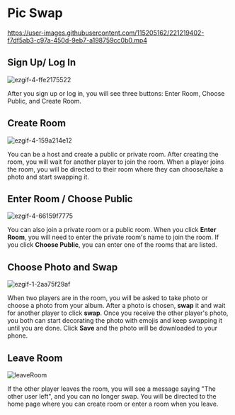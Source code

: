 # Pic Swap

https://user-images.githubusercontent.com/115205162/221219402-f7df5ab3-c97a-450d-9eb7-a198759cc0b0.mp4

## Sign Up/ Log In

![ezgif-4-ffe2175522](https://user-images.githubusercontent.com/115205162/221270947-40d7b4c1-b9d6-448d-84f8-47a6dfcfce34.gif)

After you sign up or log in, you will see three buttons: Enter Room, Choose Public, and Create Room.

## Create Room

![ezgif-4-159a214e12](https://user-images.githubusercontent.com/115205162/221271138-8784c761-8db1-44c4-bfb8-1819901478ab.gif)

You can be a host and create a public or private room. After creating the room, you will wait for another player to join the room. When a player joins the room, you will be directed to their room where they can choose/take a photo and start swapping it.

## Enter Room / Choose Public

![ezgif-4-66159f7775](https://user-images.githubusercontent.com/115205162/221271479-5db116df-51a2-4546-a94c-49eced21d016.gif)

You can also join a private room or a public room. When you click **Enter Room**, you will need to enter the private room's name to join the room. If you click **Choose Public**, you can enter one of the rooms that are listed.

## Choose Photo and Swap

![ezgif-1-2aa75f29af](https://user-images.githubusercontent.com/115205162/221271661-536ccc6a-8ac7-43d4-8e4e-857958d7f7d0.gif)

When two players are in the room, you will be asked to take photo or choose a photo from your album. After a photo is chosen, **swap** it and wait for another player to click **swap**. Once you receive the other player's photo, you both can start decorating the photo with emojis and keep swapping it until you are done. Click **Save** and the photo will be downloaded to your phone.

## Leave Room

![leaveRoom](https://user-images.githubusercontent.com/115205162/221270413-36553817-ae71-48cf-a76b-f06d8d562c84.gif)

If the other player leaves the room, you will see a message saying "The other user left", and you can no longer swap. You will be directed to the home page where you can create room or enter a room when you leave.






